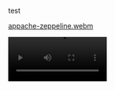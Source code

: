 test

[appache-zeppeline.webm](https://github.com/igubanov/jira-gource/assets/133564049/a1f4ea32-5ce3-4750-8b84-ce1cde4e3fed)



<video width="200" height="90" src="https://github.com/igubanov/jira-gource/assets/133564049/a1f4ea32-5ce3-4750-8b84-ce1cde4e3fed" autoplay loop></video>
